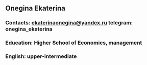 ## Onegina Ekaterina
### Contacts: ekaterinaonegina@yandex.ru  telegram: onegina_ekaterina
### Education: Higher School of Economics, management 
### English: upper-intermediate

